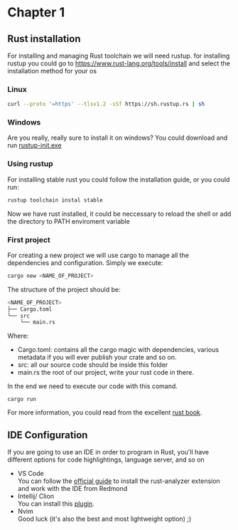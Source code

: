 # Chapter 1
## Rust installation
For installing and managing Rust toolchain we will need rustup.
for installing rustup you could go to https://www.rust-lang.org/tools/install and select the installation method for your os
### Linux
```bash
curl --proto '=https' --tlsv1.2 -sSf https://sh.rustup.rs | sh
```
### Windows
Are you really, really sure to install it on windows?
You could download and run [rustup-init.exe](https://static.rust-lang.org/rustup/dist/i686-pc-windows-gnu/rustup-init.exe)

### Using rustup
For installing stable rust you could follow the installation guide, or you could run:
```bash
rustup toolchain instal stable
```
Now we have rust installed, it could be neccessary to reload the shell or add the directory to PATH enviroment variable

### First project
For creating a new project we will use cargo to manage all the dependencies and configuration.
Simply we execute:
 ```bash
cargo new <NAME_OF_PROJECT>
```
The structure of the project should be:

```bash
<NAME_OF_PROJECT>
├── Cargo.toml
└── src
    └── main.rs
``` 
Where:
- Cargo.toml: contains all the cargo magic with dependencies, various metadata if you will ever publish your crate and so on.
- src: all our source code should be inside this folder
- main.rs the root of our project, write your rust code in there.

In the end we need to execute our code with this comand.
```ssh
cargo run 
```
For more information, you could read from the excellent [rust book](https://doc.rust-lang.org/book/ch01-00-getting-started.html).
## IDE Configuration

If you are going to use an IDE in order to program in Rust, you'll have different options for code highlightings, language server, and so on

- VS Code  
    You can follow the [official guide](https://code.visualstudio.com/docs/languages/rust#_2-install-the-rustanalyzer-extension) to install the rust-analyzer extension and work with the IDE from Redmond 
- Intellij/ Clion   
    You can install this [plugin](https://github.com/rust-lang/mdBook).
- Nvim  
    Good luck (it's also the best and most lightweight option) ;)


